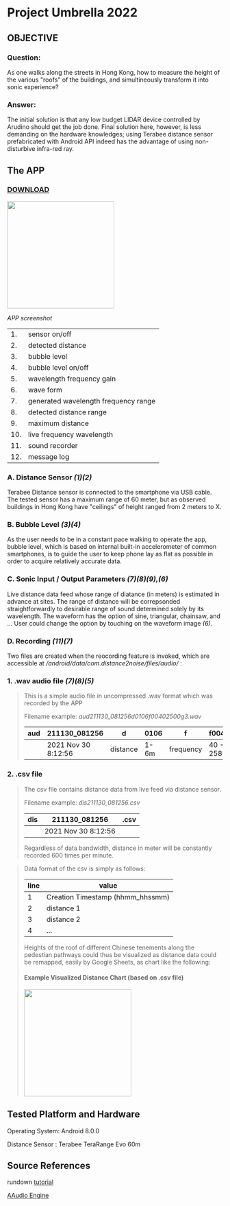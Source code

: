 # Project Umbrella 2022
## OBJECTIVE

### Question:

As one walks along the streets in Hong Kong, how to measure the height of the various "roofs" of the buildings, and simultineously
transform it into sonic experience?

### Answer:

The initial solution is that any low budget LIDAR device controlled by Arudino should get the job done. 
Final solution here, however, is less demanding on the hardware knowledges; using Terabee distance sensor 
prefabricated with Android API indeed has the advantage of using non-disturbive infra-red ray.

## The APP
### [DOWNLOAD](https://play.google.com/store/games?hl=en&gl=US)
 
<img src="https://i.ibb.co/NsGNQdx/app-screenshot.jpg" width="250" border="0">

_APP screenshot_

||  |
|---|--------------- |
|1. | sensor on/off |
|2. | detected distance|
|3. | bubble level|
|4. | bubble level on/off |
|5. | wavelength frequency gain |
|6. | wave form |
|7. | generated wavelength frequency range |
|8. | detected distance range |
|9. | maximum distance |
|10. | live frequency wavelength |
|11. | sound recorder |
|12. | message log |


### A. Distance Sensor _(1)(2)_ 

Terabee Distance sensor is connected to the smartphone via USB cable. The tested sensor has a maximum range of 60 meter, but 
as observed buildings in Hong Kong have "ceilings" of height ranged from 2 meters to X.

### B. Bubble Level _(3)(4)_ 

As the user needs to be in a constant pace walking to operate the app, bubble level, which is based on internal built-in accelerometer of 
common smartphones, is to guide the user to keep phone lay as flat as possible in order to acquire relatively accurate data. 

### C. Sonic Input / Output Parameters _(7)(8)(9),(6)_

Live distance data feed whose range of diatance (in meters) is estimated in advance at sites. 
The range of distance will be correpsonded straightforwardly to desirable range of sound determined solely by its wavelength. 
The waveform has the option of sine, triangular, chainsaw, and ... User could change the option by touching on the waveform image _(6)_.

### D. Recording _(11)(7)_

Two files are created when the reocording feature is invoked, which 
are accessible at _/android/data/com.distance2noise/files/audio/_ :

### 1. .wav audio file _(7)(8)(5)_ 
>This is a simple audio file in uncompressed .wav format which was recorded by the APP
>  
>Filename example:
>_aud211130_081256d0106f00402500g3.wav_
> 
>|aud| 211130_081256|d|0106|f|f00402500|g|3|.wav |
>|---|--------------|-|----|-|---------|-|-|---- |
>|   | 2021 Nov 30 8:12:56|distance|1-6m|frequency|40 - 2580Hz|amplitude gain|x3| |
>
### 2. .csv file  
>The csv file contains distance data from live feed via distance sensor.
>   
>Filename example:
>_dis211130_081256.csv_
> 
>|dis| 211130_081256|.csv |
>|---|--------------|---- |
>|   | 2021 Nov 30 8:12:56| |
>   
>Regardless of data bandwidth, distance in meter will be constantly
>recorded 600 times per minute.

>Data format of the csv is simply as follows:
>   
>|line| value |
>|---|---------- |
>| 1  | Creation Timestamp (hhmm_hhssmm) |
>| 2  |  distance 1 |   
>| 3  |  distance 2 |   
>| 4  |  ... |   
>   
>Heights of the roof of different Chinese tenements along the pedestian pathways could thus be visualized 
>as distance data could be remapped, easily by Google Sheets, as chart like the following:
>
>#### Example Visualized Distance Chart (based on .csv file)
><img src="https://i.ibb.co/R4DTWF4/sketch-1662554043749.jpg" height="250">
>
>


## Tested Platform and Hardware

Operating System: Android 8.0.0 

Distance Sensor : Terabee TeraRange Evo 60m 

## Source References

rundown [tutorial](https://docs.github.com/en/get-started/writing-on-github/getting-started-with-writing-and-formatting-on-github/basic-writing-and-formatting-syntax)

[AAudio Engine](https://developer.android.com/ndk/guides/audio/aaudio/aaudio)






